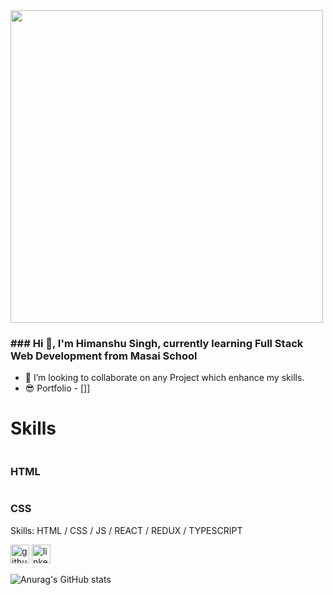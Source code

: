 <img src="https://user-images.githubusercontent.com/99639007/169049031-edbc0500-f7bd-40e4-bd80-7595e934d583.png" alt="" height="500">
<h3>### Hi 👋, I'm Himanshu Singh, currently learning Full Stack Web Development from Masai School</h3>


- 👯 I’m looking to collaborate on any Project which enhance my skills.
- 😎 Portfolio - [<a href=""></a>]]


<h1>Skills</h1>
<div className='skillContainer'>
 <div>
  <img src="https://gayathry-portfolio.vercel.app/html.png" alt="" height:"20" margin-top:"10"/>
  <h3>HTML</h3>
 </div>
  <div>
  <img src="https://gayathry-portfolio.vercel.app/css.png" alt="" height:"20" margin-top:"10"/>
  <h3>CSS</h3>
 </div>
</div>


Skills: HTML / CSS / JS / REACT / REDUX / TYPESCRIPT 
 


[<img src='https://cdn.jsdelivr.net/npm/simple-icons@3.0.1/icons/github.svg' alt='github' height='30'>](https://github.com/https://github.com/Himanshu5296) 
[<img src='https://cdn.jsdelivr.net/npm/simple-icons@3.0.1/icons/linkedin.svg' alt='linkedin' height='30'>](https://www.linkedin.com/in/https://www.linkedin.com/in/himanshusingh52//)   

![Anurag's GitHub stats](https://github-readme-stats.vercel.app/api?username=Himanshu5296&show_icons=true)

